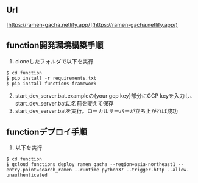 ## Url
[https://ramen-gacha.netlify.app/](https://ramen-gacha.netlify.app/)

## function開発環境構築手順
1. cloneしたフォルダで以下を実行  
```  
$ cd function
$ pip install -r requirements.txt
$ pip install functions-framework
```
2. start_dev_server.bat.exampleの{your gcp key}部分にGCP keyを入力し、start_dev_server.batに名前を変えて保存
3. start_dev_server.batを実行。ローカルサーバーが立ち上がれば成功

## functionデプロイ手順
1. 以下を実行
```
$ cd function
$ gcloud functions deploy ramen_gacha --region=asia-northeast1 --entry-point=search_ramen --runtime python37 --trigger-http --allow-unauthenticated
```
